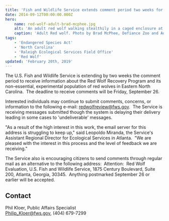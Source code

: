```yaml
---
title: 'Fish and Wildlife Service extends comment period two weeks for red wolf recovery program evaluation'
date: 2014-09-12T00:00:00.000Z
hero:
    name: red-wolf-adult-brad-mcphee.jpg
    alt: 'An adult red wolf walking stealthily in a caged enclosure at the zoo.'
    caption: 'Adult Red wolf. Photo by Brad McPhee, Defiance Zoo and Aquarium.'
tags:
    - 'Endangered Species Act'
    - 'North Carolina'
    - 'Raleigh Ecological Services Field Office'
    - 'Red Wolf'
updated: 'February 20th, 2019'
---
```


The U.S. Fish and Wildlife Service is extending by two weeks the comment period to receive information about the Red Wolf Recovery Program and its non-essential, experimental population of red wolves in Eastern North Carolina.  The deadline to receive comments will be Friday, September 26.  

Interested individuals may continue to submit comments, concerns, or information to the following e-mail: [redwolfreview@fws.gov](mailto:redwolfreview@fws.gov).  The Service is receiving messages submitted though the system is delaying their delivery leading in some cases to 'undeliverable' messages.

"As a result of the high interest in this work, the email server for this address is struggling to keep up," said Leopoldo Miranda, the Service's Assistant Regional Director for Ecological Services in Atlanta.  "We are pleased with the interest in this process and the level of feedback we are receiving."

The Service also is encouraging citizens to send comments through regular mail as an alternative to the following address:  Attention:  Red Wolf Evaluation, U.S. Fish and Wildlife Service, 1875 Century Boulevard, Suite 200, Atlanta, Georgia, 30345.  Anything postmarked September 26 or earlier will be accepted.

## Contact

Phil Kloer, Public Affairs Specialist  
[Philip_Kloer@fws.gov](mailto:Philip_Kloer@fws.gov), (404) 679-7299  
